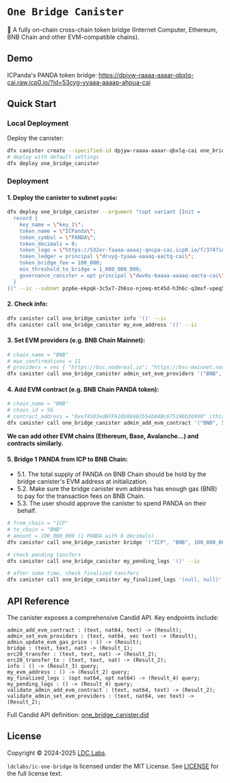 # `One Bridge Canister`
🌉 A fully on-chain cross-chain token bridge (Internet Computer, Ethereum, BNB Chain and other EVM-compatible chains).

## Demo

ICPanda's PANDA token bridge: https://dpjyw-raaaa-aaaar-qbxlq-cai.raw.icp0.io/?id=53cyg-yyaaa-aaaap-ahpua-cai

## Quick Start

### Local Deployment

Deploy the canister:
```bash
dfx canister create --specified-id dpjyw-raaaa-aaaar-qbxlq-cai one_bridge_canister
# deploy with default settings
dfx deploy one_bridge_canister
```

### Deployment

#### 1. Deploy the canister to subnet `pzp6e`:
```bash
dfx deploy one_bridge_canister --argument "(opt variant {Init =
  record {
    key_name = \"key_1\";
    token_name = \"ICPanda\";
    token_symbol = \"PANDA\";
    token_decimals = 8;
    token_logo = \"https://532er-faaaa-aaaaj-qncpa-cai.icp0.io/f/374?inline&filename=1734188626561.webp\";
    token_ledger = principal \"druyg-tyaaa-aaaaq-aactq-cai\";
    token_bridge_fee = 100_000;
    min_threshold_to_bridge = 1_000_000_000;
    governance_canister = opt principal \"dwv6s-6aaaa-aaaaq-aacta-cai\";
  }
})" --ic --subnet pzp6e-ekpqk-3c5x7-2h6so-njoeq-mt45d-h3h6c-q3mxf-vpeq5-fk5o7-yae
```

#### 2. Check info:
```bash
dfx canister call one_bridge_canister info '()' --ic
dfx canister call one_bridge_canister my_evm_address '()' --ic
```

#### 3. Set EVM providers (e.g. BNB Chain Mainnet):
```bash
# chain_name = "BNB"
# max_confirmations = 11
# providers = vec { "https://bsc.nodereal.io"; "https://bsc-mainnet.nodereal.io/v1/64a9df0874fb4a93b9d0a3849de012d3" }
dfx canister call one_bridge_canister admin_set_evm_providers '("BNB", 11, vec { "https://bsc.nodereal.io"; "https://bsc-mainnet.nodereal.io/v1/64a9df0874fb4a93b9d0a3849de012d3" })' --ic
```

#### 4. Add EVM contract (e.g. BNB Chain PANDA token):
```bash
# chain_name = "BNB"
# chain_id = 56
# contract_address = "0xe74583edAFF618D88463554b84Bc675196b36990" (this is testnet address, replace with mainnet address)
dfx canister call one_bridge_canister admin_add_evm_contract '("BNB", 56, "0xe74583edAFF618D88463554b84Bc675196b36990")' --ic
```

**We can add other EVM chains (Ethereum, Base, Avalanche...) and contracts similarly.**

#### 5. Bridge 1 PANDA from ICP to BNB Chain:
- 5.1. The total supply of PANDA on BNB Chain should be hold by the bridge canister's EVM address at initialization.
- 5.2. Make sure the bridge canister evm address has enough gas (BNB) to pay for the transaction fees on BNB Chain.
- 5.3. The user should approve the canister to spend PANDA on their behalf.

```bash
# from_chain = "ICP"
# to_chain = "BNB"
# amount = 100_000_000 (1 PANDA with 8 decimals)
dfx canister call one_bridge_canister bridge '("ICP", "BNB", 100_000_000)' --ic

# check pending tansfers
dfx canister call one_bridge_canister my_pending_logs '()' --ic

# after some time, check finalized tansfers
dfx canister call one_bridge_canister my_finalized_logs '(null, null)' --ic
```

## API Reference

The canister exposes a comprehensive Candid API. Key endpoints include:

```candid
admin_add_evm_contract : (text, nat64, text) -> (Result);
admin_set_evm_providers : (text, nat64, vec text) -> (Result);
admin_update_evm_gas_price : () -> (Result);
bridge : (text, text, nat) -> (Result_1);
erc20_transfer : (text, text, nat) -> (Result_2);
erc20_transfer_tx : (text, text, nat) -> (Result_2);
info : () -> (Result_3) query;
my_evm_address : () -> (Result_2) query;
my_finalized_logs : (opt nat64, opt nat64) -> (Result_4) query;
my_pending_logs : () -> (Result_4) query;
validate_admin_add_evm_contract : (text, nat64, text) -> (Result_2);
validate_admin_set_evm_providers : (text, nat64, vec text) -> (Result_2);
```

Full Candid API definition: [one_bridge_canister.did](https://github.com/ldclabs/ic-one-bridge/tree/main/src/one_bridge_canister/one_bridge_canister.did)

## License
Copyright © 2024-2025 [LDC Labs](https://github.com/ldclabs).

`ldclabs/ic-one-bridge` is licensed under the MIT License. See [LICENSE](./LICENSE-MIT) for the full license text.